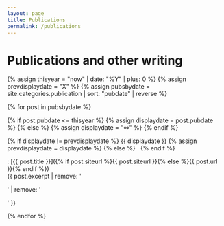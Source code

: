 ```yaml
---
layout: page
title: Publications
permalink: /publications
---
```


# Publications and other writing

{% assign thisyear = "now" | date: "%Y" | plus: 0 %}
{% assign prevdisplaydate = "X" %}
{% assign pubsbydate = site.categories.publication | sort: "pubdate" | reverse %}

{% for post in pubsbydate %}

{% if post.pubdate <= thisyear %}
  {% assign displaydate = post.pubdate %}
{% else %}
  {% assign displaydate = "∞" %}
{% endif %}

{% if displaydate != prevdisplaydate %} {{ displaydate }} {% assign prevdisplaydate = displaydate %} {% else %} &nbsp; {% endif %}

: [{{ post.title }}]({% if post.siteurl %}{{ post.siteurl }}{% else %}{{ post.url }}{% endif %})  
{{ post.excerpt | remove: '<p>' | remove: '</p>' }}

{% endfor %}
